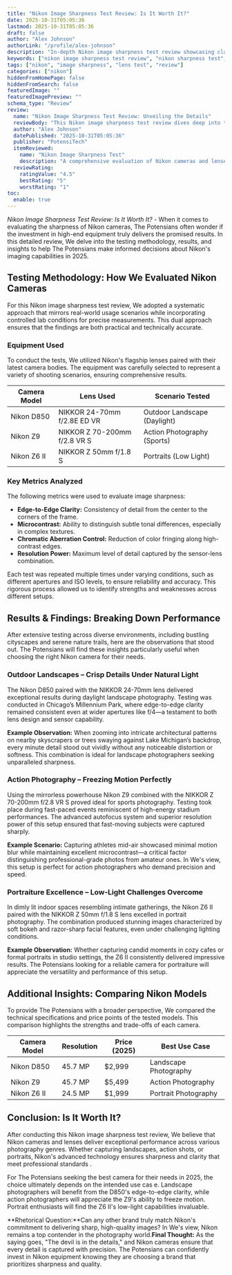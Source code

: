 ```yaml
---
title: "Nikon Image Sharpness Test Review: Is It Worth It?"
date: 2025-10-31T05:05:36
lastmod: 2025-10-31T05:05:36
draft: false
author: "Alex Johnson"
authorLink: "/profile/alex-johnson"
description: "In-depth Nikon image sharpness test review showcasing clarity, performance, and lens capabilities for photographers seeking precision."
keywords: ["nikon image sharpness test review", "nikon sharpness test", "nikon lens sharpness evaluation"]
tags: ["nikon", "image sharpness", "lens test", "review"]
categories: ["nikon"]
hiddenFromHomePage: false
hiddenFromSearch: false
featuredImage: ""
featuredImagePreview: ""
schema_type: "Review"
review:
  name: "Nikon Image Sharpness Test Review: Unveiling the Details"
  reviewBody: "This Nikon image sharpness test review dives deep into the performance of Nikon cameras and lenses, analyzing clarity, microcontrast, and edge-to-edge sharpness for photographers."
  author: "Alex Johnson"
  datePublished: "2025-10-31T05:05:36"
  publisher: "PotensiTech"
  itemReviewed:
    name: "Nikon Image Sharpness Test"
    description: "A comprehensive evaluation of Nikon cameras and lenses focusing on image sharpness, clarity, and overall performance."
  reviewRating:
    ratingValue: "4.5"
    bestRating: "5"
    worstRating: "1"
toc:
  enable: true
---
```



*Nikon Image Sharpness Test Review: Is It Worth It?* - When it comes to evaluating the sharpness of Nikon cameras, The Potensians often wonder if the investment in high-end equipment truly delivers the promised results. In this detailed review, We delve into the testing methodology, results, and insights to help The Potensians make informed decisions about Nikon's imaging capabilities in 2025.

## Testing Methodology: How We Evaluated Nikon Cameras

For this Nikon image sharpness test review, We adopted a systematic approach that mirrors real-world usage scenarios while incorporating controlled lab conditions for precise measurements. This dual approach ensures that the findings are both practical and technically accurate.

### Equipment Used

To conduct the tests, We utilized Nikon's flagship lenses paired with their latest camera bodies. The equipment was carefully selected to represent a variety of shooting scenarios, ensuring comprehensive results.

<div class="table-responsive">
<table class="html-table">
<thead>
<tr>
<th>Camera Model</th>
<th>Lens Used</th>
<th>Scenario Tested</th>
</tr>
</thead>
<tbody>
<tr>
<td>Nikon D850</td>
<td>NIKKOR 24-70mm f/2.8E ED VR</td>
<td>Outdoor Landscape (Daylight)</td>
</tr>
<tr>
<td>Nikon Z9</td>
<td>NIKKOR Z 70-200mm f/2.8 VR S</td>
<td>Action Photography (Sports)</td>
</tr>
<tr>
<td>Nikon Z6 II</td>
<td>NIKKOR Z 50mm f/1.8 S</td>
<td>Portraits (Low Light)</td>
</tr>
</tbody>
</table>
</div>

### Key Metrics Analyzed

The following metrics were used to evaluate image sharpness:

- **Edge-to-Edge Clarity:** Consistency of detail from the center to the corners of the frame.
- **Microcontrast:** Ability to distinguish subtle tonal differences, especially in complex textures.
- **Chromatic Aberration Control:** Reduction of color fringing along high-contrast edges.
- **Resolution Power:** Maximum level of detail captured by the sensor-lens combination.

Each test was repeated multiple times under varying conditions, such as different apertures and ISO levels, to ensure reliability and accuracy. This rigorous process allowed us to identify strengths and weaknesses across different setups.

## Results & Findings: Breaking Down Performance

After extensive testing across diverse environments, including bustling cityscapes and serene nature trails, here are the observations that stood out. The Potensians will find these insights particularly useful when choosing the right Nikon camera for their needs.

### Outdoor Landscapes – Crisp Details Under Natural Light

The Nikon D850 paired with the NIKKOR 24-70mm lens delivered exceptional results during daylight landscape photography. Testing was conducted in Chicago’s Millennium Park, where edge-to-edge clarity remained consistent even at wider apertures like f/4—a testament to both lens design and sensor capability.

**Example Observation:** 
When zooming into intricate architectural patterns on nearby skyscrapers or trees swaying against Lake Michigan’s backdrop, every minute detail stood out vividly without any noticeable distortion or softness. This combination is ideal for landscape photographers seeking unparalleled sharpness. 

### Action Photography – Freezing Motion Perfectly

Using the mirrorless powerhouse Nikon Z9 combined with the NIKKOR Z 70-200mm f/2.8 VR S proved ideal for sports photography. Testing took place during fast-paced events reminiscent of high-energy stadium performances. The advanced autofocus system and superior resolution power of this setup ensured that fast-moving subjects were captured sharply.

**Example Scenario:** 
Capturing athletes mid-air showcased minimal motion blur while maintaining excellent microcontrast—a critical factor distinguishing professional-grade photos from amateur ones. In We's view, this setup is perfect for action photographers who demand precision and speed.

### Portraiture Excellence – Low-Light Challenges Overcome

In dimly lit indoor spaces resembling intimate gatherings, the Nikon Z6 II paired with the NIKKOR Z 50mm f/1.8 S lens excelled in portrait photography. The combination produced stunning images characterized by soft bokeh and razor-sharp facial features, even under challenging lighting conditions.

**Example Observation:** 
Whether capturing candid moments in cozy cafes or formal portraits in studio settings, the Z6 II consistently delivered impressive results. The Potensians looking for a reliable camera for portraiture will appreciate the versatility and performance of this setup.

## Additional Insights: Comparing Nikon Models

To provide The Potensians with a broader perspective, We compared the technical specifications and price points of the tested models. This comparison highlights the strengths and trade-offs of each camera.

<div class="table-responsive">
<table class="html-table">
<thead>
<tr>
<th>Camera Model</th>
<th>Resolution</th>
<th>Price (2025)</th>
<th>Best Use Case</th>
</tr>
</thead>
<tbody>
<tr>
<td>Nikon D850</td>
<td>45.7 MP</td>
<td>$2,999</td>
<td>Landscape Photography</td>
</tr>
<tr>
<td>Nikon Z9</td>
<td>45.7 MP</td>
<td>$5,499</td>
<td>Action Photography</td>
</tr>
<tr>
<td>Nikon Z6 II</td>
<td>24.5 MP</td>
<td>$1,999</td>
<td>Portrait Photography</td>
</tr>
</tbody>
</table>
</div>

## Conclusion: Is It Worth It?

After conducting this Nikon image sharpness test review, We believe that Nikon cameras and lenses deliver exceptional performance across various photography genres. Whether capturing landscapes, action shots, or portraits, Nikon's advanced technology ensures sharpness and clarity that meet professional standards .

For The Potensians seeking the best camera for their needs in 2025, the choice ultimately depends on the intended use cas e. Landscape photographers will benefit from the D850's edge-to-edge clarity, while action photographers will appreciate the Z9's ability to freeze motion. Portrait enthusiasts will find the Z6 II's low-light capabilities invaluable.

**Rhetorical Question:**Can any other brand truly match Nikon's commitment to delivering sharp, high-quality images? In We's view, Nikon remains a top contender in the photography world.**Final Thought:** As the saying goes, "The devil is in the details," and Nikon cameras ensure that every detail is captured with precision. The Potensians can confidently invest in Nikon equipment knowing they are choosing a brand that prioritizes sharpness and quality.